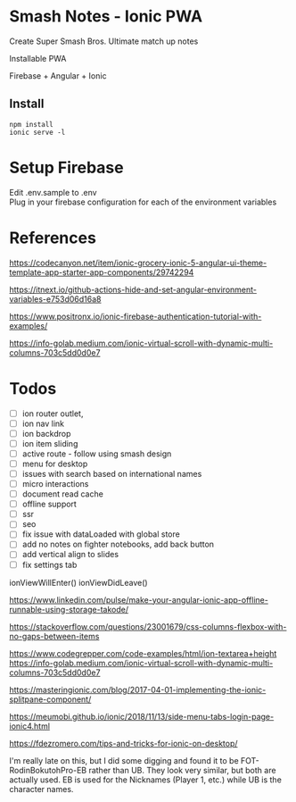 # Smash Notes - Ionic PWA

Create Super Smash Bros. Ultimate match up notes 

Installable PWA  

Firebase + Angular + Ionic  

## Install

`npm install`  
`ionic serve -l`  



# Setup Firebase

Edit .env.sample to .env  
Plug in your firebase configuration for each of the environment variables  


# References

https://codecanyon.net/item/ionic-grocery-ionic-5-angular-ui-theme-template-app-starter-app-components/29742294

https://itnext.io/github-actions-hide-and-set-angular-environment-variables-e753d06d16a8

https://www.positronx.io/ionic-firebase-authentication-tutorial-with-examples/

https://info-golab.medium.com/ionic-virtual-scroll-with-dynamic-multi-columns-703c5dd0d0e7


# Todos

- [ ] ion router outlet, 
- [ ] ion nav link
- [ ] ion backdrop
- [ ] ion item sliding
- [ ] active route - follow using smash design
- [ ] menu for desktop
- [ ] issues with search based on international names
- [ ] micro interactions
- [ ] document read cache
- [ ] offline support
- [ ] ssr
- [ ] seo
- [ ] fix issue with dataLoaded with global store
- [ ] add no notes on fighter notebooks, add back button
- [ ] add vertical align to slides
- [ ] fix settings tab

ionViewWillEnter()
ionViewDidLeave()

https://www.linkedin.com/pulse/make-your-angular-ionic-app-offline-runnable-using-storage-takode/

https://stackoverflow.com/questions/23001679/css-columns-flexbox-with-no-gaps-between-items

https://www.codegrepper.com/code-examples/html/ion-textarea+height
https://info-golab.medium.com/ionic-virtual-scroll-with-dynamic-multi-columns-703c5dd0d0e7

https://masteringionic.com/blog/2017-04-01-implementing-the-ionic-splitpane-component/

https://meumobi.github.io/ionic/2018/11/13/side-menu-tabs-login-page-ionic4.html

https://fdezromero.com/tips-and-tricks-for-ionic-on-desktop/

I'm really late on this, but I did some digging and found it to be FOT-RodinBokutohPro-EB rather than UB. They look very similar, but both are actually used. EB is used for the Nicknames (Player 1, etc.) while UB is the character names.

